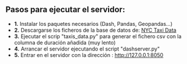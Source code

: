 ## Pasos para ejecutar el servidor:
* **1.** Instalar los paquetes necesarios (Dash, Pandas, Geopandas...)
* **2.** Descargarse los ficheros de la base de datos de: [NYC Taxi Data](https://www1.nyc.gov/site/tlc/about/tlc-trip-record-data.page)
* **3.** Ejecutar el scrip "taxis_data.py" para generar el fichero csv con la columna de duración añadida (muy lento)
* **4.** Arrancar el servidor ejecutando el script "dashserver.py"
* **5.** Entrar en el servidor con la dirección : http://127.0.0.1:8050
